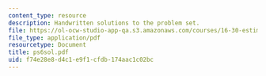 ```yaml
---
content_type: resource
description: Handwritten solutions to the problem set.
file: https://ol-ocw-studio-app-qa.s3.amazonaws.com/courses/16-30-estimation-and-control-of-aerospace-systems-spring-2004/f74e28e8d4c1e9f1cfdb174aac1c02bc_ps6sol.pdf
file_type: application/pdf
resourcetype: Document
title: ps6sol.pdf
uid: f74e28e8-d4c1-e9f1-cfdb-174aac1c02bc
---
```

